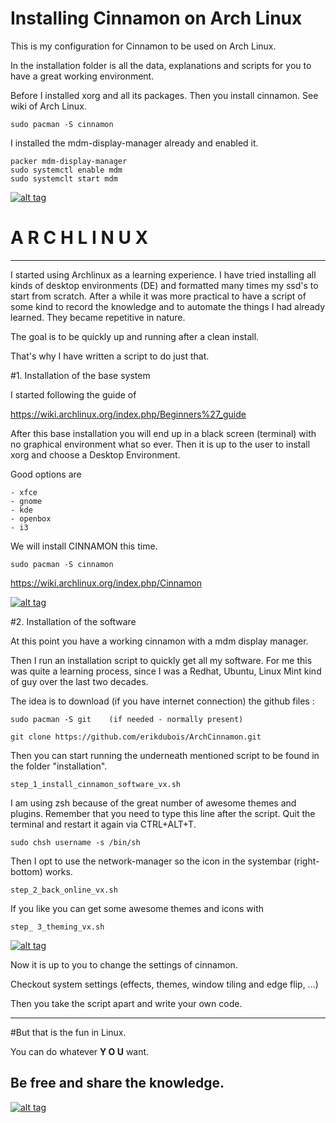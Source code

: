 # Installing Cinnamon on Arch Linux

This is my configuration for Cinnamon to be used on Arch Linux.

In the installation folder is all the data, explanations and scripts for you to have a great working environment.

Before I installed xorg and all its packages. Then you install cinnamon. See wiki of Arch Linux.

	sudo pacman -S cinnamon

I installed the mdm-display-manager already and enabled it.

	packer mdm-display-manager
	sudo systemctl enable mdm
	sudo systemclt start mdm


<a target="_blank" href="http://erikdubois.be/wp-content/uploads/2015/05/archcinnamon12.jpg">
<img style="max-width:100%;" data-canonical-src="http://erikdubois.be/wp-content/uploads/2015/05/archcinnamon12.jpg" alt="alt tag" src="http://erikdubois.be/wp-content/uploads/2015/05/archcinnamon12.jpg">
</a>




# A R C H L I N U X 
----------------------- 

I started using Archlinux as a learning experience. I have tried installing all kinds of desktop environments (DE) and formatted many times my ssd's to start from scratch. After a while it was more practical to have a script of some kind to record the knowledge and to automate the things I had already learned. They became repetitive in nature.

The goal is to be quickly up and running after a clean install. 

That's why I have written a script to do just that. 

#1. Installation of the base system

I started following the guide of 

https://wiki.archlinux.org/index.php/Beginners%27_guide

After this base installation you will end up in a black screen (terminal) with no graphical environment what so ever. Then it is up to the user to install xorg and choose a Desktop Environment.

Good options are

	- xfce
	- gnome
	- kde
	- openbox
	- i3

We will install CINNAMON this time.

	sudo pacman -S cinnamon

https://wiki.archlinux.org/index.php/Cinnamon



<a target="_blank" href="http://erikdubois.be/wp-content/uploads/2015/05/archcinnamon3.jpg">
<img style="max-width:100%;" data-canonical-src="http://erikdubois.be/wp-content/uploads/2015/05/archcinnamon3.jpg" alt="alt tag" src="http://erikdubois.be/wp-content/uploads/2015/05/archcinnamon3.jpg">
</a>






#2. Installation of the software

At this point you have a working cinnamon with a mdm display manager.

Then I run an installation script to quickly  get all my software. For me this was quite a learning process, since I was a Redhat, Ubuntu, Linux Mint kind of guy over the last two decades. 

The idea is to download (if you have internet connection) the github files :

	sudo pacman -S git    (if needed - normally present)

	git clone https://github.com/erikdubois/ArchCinnamon.git



Then you can start running the underneath mentioned script to be found in the folder "installation".

	step_1_install_cinnamon_software_vx.sh

I am using zsh because of the great number of awesome themes and plugins. Remember that you need to type this line after the script.
Quit the terminal and restart it again via CTRL+ALT+T.

	sudo chsh username -s /bin/sh

Then I opt to use the network-manager so the icon in the systembar (right-bottom) works.

	step_2_back_online_vx.sh

If you like you can get some awesome themes and icons with 

	step_ 3_theming_vx.sh



<a target="_blank" href="http://erikdubois.be/wp-content/uploads/2015/05/archcinnamon21.jpg">
<img style="max-width:100%;" data-canonical-src="http://erikdubois.be/wp-content/uploads/2015/05/archcinnamon21.jpg" alt="alt tag" src="http://erikdubois.be/wp-content/uploads/2015/05/archcinnamon21.jpg">
</a>

Now it is up to you to change the settings of cinnamon.

Checkout system settings (effects, themes, window tiling and edge flip, ...)


Then you take the script apart and write your own code.

------------------------------------
#But that is the fun in Linux.

You can do whatever <b>Y O U</b> want.

Be free and share the knowledge.
------------------------------------


<a target="_blank" href="http://erikdubois.be/wp-content/uploads/2015/05/archcinnamon4.jpg">
<img style="max-width:100%;" data-canonical-src="http://erikdubois.be/wp-content/uploads/2015/05/archcinnamon4.jpg" alt="alt tag" src="http://erikdubois.be/wp-content/uploads/2015/05/archcinnamon4.jpg">
</a>
